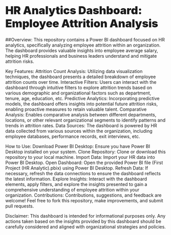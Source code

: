 <h1 style="color⬛; font-size:34px; font-weight:900;">HR Analytics Dashboard: Employee Attrition Analysis</h1>
##Overview:
This repository contains a Power BI dashboard focused on HR analytics, specifically analyzing employee attrition within an organization. The dashboard provides valuable insights into employee average salary, helping HR professionals and business leaders understand and mitigate attrition risks.

Key Features:
Attrition Count Analysis: Utilizing data visualization techniques, the dashboard presents a detailed breakdown of employee attrition counts over time.
Interactive Filters: Users can interact with the dashboard through intuitive filters to explore attrition trends based on various demographic and organizational factors such as department, tenure, age, education, etc.
Predictive Analytics: Incorporating predictive models, the dashboard offers insights into potential future attrition risks, enabling proactive measures to retain valuable talent.
Comparative Analysis: Enables comparative analysis between different departments, locations, or other relevant organizational segments to identify patterns and trends in attrition rates.
Data Sources:
The dashboard is powered by HR data collected from various sources within the organization, including employee databases, performance records, exit interviews, etc.

How to Use:
Download Power BI Desktop: Ensure you have Power BI Desktop installed on your system.
Clone Repository: Clone or download this repository to your local machine.
Import Data: Import your HR data into Power BI Desktop.
Open Dashboard: Open the provided Power BI file (First Project (HR Analytic).pbix) using Power BI Desktop.
Refresh Data: If necessary, refresh the data connections to ensure the dashboard reflects the latest information.
Explore Insights: Interact with the dashboard elements, apply filters, and explore the insights presented to gain a comprehensive understanding of employee attrition within your organization.
Contributions:
Contributions, suggestions, and feedback are welcome! Feel free to fork this repository, make improvements, and submit pull requests.


Disclaimer:
This dashboard is intended for informational purposes only. Any actions taken based on the insights provided by this dashboard should be carefully considered and aligned with organizational strategies and policies.
